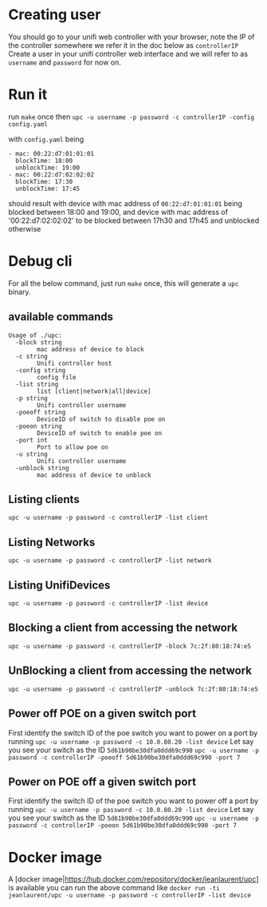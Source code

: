 # Creating user
You should go to your unifi web controller with your browser, note the IP of the controller somewhere we refer it in the doc below as `controllerIP`
Create a user in your unifi controller web interface and we will refer to as `username` and `password` for now on.

# Run it
run `make` once then
`upc -u username -p password -c controllerIP -config config.yaml`

with `config.yaml` being

```
- mac: 00:22:d7:01:01:01
  blockTime: 18:00
  unblockTime: 19:00
- mac: 00:22:d7:02:02:02
  blockTime: 17:30
  unblockTime: 17:45
```

should result with device with mac address of `00:22:d7:01:01:01` being blocked between 18:00 and 19:00, and device with mac address of '00:22:d7:02:02:02' to be blocked between 17h30 and 17h45 and unblocked otherwise

# Debug cli
For all the below command, just run `make` once, this will generate a `upc` binary.

## available commands
```
Usage of ./upc:
  -block string
    	mac address of device to block
  -c string
    	Unifi controller host
  -config string
    	config file
  -list string
    	list [client|network|all|device]
  -p string
    	Unifi controller username
  -poeoff string
    	DeviceID of switch to disable poe on
  -poeon string
    	DeviceID of switch to enable poe on
  -port int
    	Port to allow poe on
  -u string
    	Unifi controller username
  -unblock string
    	mac address of device to unblock
```

## Listing clients
`upc -u username -p password -c controllerIP -list client`

## Listing Networks
`upc -u username -p password -c controllerIP -list network`

## Listing UnifiDevices
`upc -u username -p password -c controllerIP -list device`

## Blocking a client from accessing the network
`upc -u username -p password -c controllerIP -block 7c:2f:80:18:74:e5`

## UnBlocking a client from accessing the network
`upc -u username -p password -c controllerIP -unblock 7c:2f:80:18:74:e5`

## Power off POE on a given switch port
First identify the switch ID of the poe switch you want to power on a port by running 
`upc -u username -p password -c 10.0.80.20 -list device`
Let say you see your switch as the ID `5d61b90be30dfa0ddd69c990`
`upc -u username -p password -c controllerIP -poeoff 5d61b90be30dfa0ddd69c990 -port 7`

## Power on POE off a given switch port
First identify the switch ID of the poe switch you want to power off a port by running 
`upc -u username -p password -c 10.0.80.20 -list device`
Let say you see your switch as the ID `5d61b90be30dfa0ddd69c990`
`upc -u username -p password -c controllerIP -poeon 5d61b90be30dfa0ddd69c990 -port 7`

# Docker image

A [docker image|https://hub.docker.com/repository/docker/jeanlaurent/upc] is available you can run the above command like 
`docker run -ti jeanlaurent/upc -u username -p password -c controllerIP -list device`
